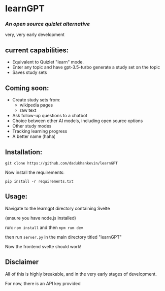 # learnGPT
### _An open source quizlet alternative_
very, very early development

## current capabilities:

- Equivalent to Quizlet "learn" mode.
- Enter any topic and have gpt-3.5-turbo generate a study set on the topic
- Saves study sets

## Coming soon:

- Create study sets from:
  - wikipedia pages
  - raw text
- Ask follow-up questions to a chatbot
- Choice between other AI models, including open source options
- Other study modes
- Tracking learning progress
- A better name (haha)

## Installation:
```git clone https://github.com/dadukhankevin/learnGPT```

Now install the requirements:

```pip install -r requirements.txt```

## Usage:

Navigate to the learngpt directory containing Svelte

(ensure you have node.js installed)

run: ```npm install``` and then ```npm run dev```

then run ```server.py``` in the main directory titled "learnGPT"

Now the frontend svelte should work!

## Disclaimer

All of this is highly breakable, and in the very early stages of development.

For now, there is an API key provided